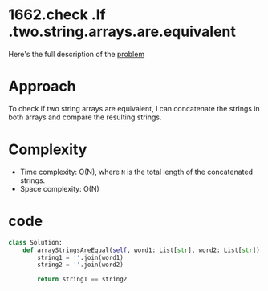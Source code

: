 # 1662.check .If .two.string.arrays.are.equivalent

Here's the full description of the [problem](https://leetcode.com/problems/check-if-two-string-arrays-are-equivalent/description/?envType=daily-question&envId=2023-12-01)

# Approach

To check if two string arrays are equivalent, I can concatenate the strings in both arrays and compare the resulting strings.

# Complexity

- Time complexity: O(N), where `N` is the total length of the concatenated strings.
- Space complexity: O(N)

# code

```python
class Solution:
    def arrayStringsAreEqual(self, word1: List[str], word2: List[str]) -> bool:
        string1 = ''.join(word1)
        string2 = ''.join(word2)

        return string1 == string2      
```